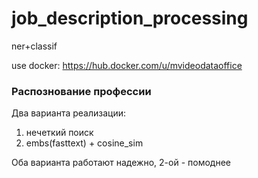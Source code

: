 # job_description_processing
ner+classif

use docker: https://hub.docker.com/u/mvideodataoffice

### Распознование профессии
Два варианта реализации:
1. нечеткий поиск
2. embs(fasttext) + cosine_sim 

Оба варианта работают надежно, 2-ой - помоднее 
